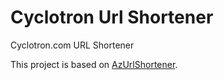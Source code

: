 # Cyclotron Url Shortener

Cyclotron.com URL Shortener

This project is based on [AzUrlShortener](https://github.com/microsoft/AzUrlShortener).
